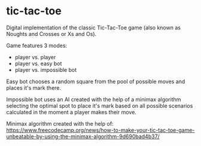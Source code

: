 # tic-tac-toe

Digital implementation of the classic Tic-Tac-Toe game
(also known as Noughts and Crosses or Xs and Os).

Game features 3 modes:
- player vs. player
- player vs. easy bot
- player vs. impossible bot

Easy bot chooses a random square from the pool of possible moves
and places it's mark there.

Impossible bot uses an AI created with the help of a minimax algorithm selecting
the optimal spot to place it's mark based on all possible scenarios
calculated in the moment a player makes their move.

Minimax algorithm created with the help of:
https://www.freecodecamp.org/news/how-to-make-your-tic-tac-toe-game-unbeatable-by-using-the-minimax-algorithm-9d690bad4b37/
